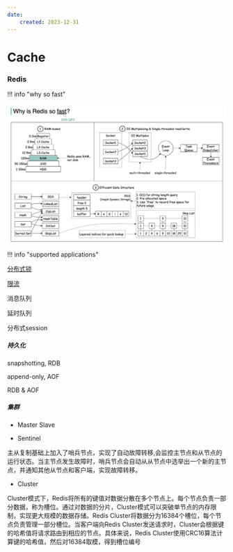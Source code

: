```yaml
---
date: 
    created: 2023-12-31
---
```


# Cache

### Redis

!!! info "why so fast"

![](20240101104811.png)

!!! info "supported applications"

[分布式锁](Cache.md#redis)

[限流](ratelimit.md#redis)

消息队列

延时队列

分布式session

##### 持久化

snapshotting, RDB

append-only, AOF

RDB & AOF


##### 集群

- Master Slave

- Sentinel

主从复制基础上加入了哨兵节点，实现了自动故障转移,会监控主节点和从节点的运行状态。当主节点发生故障时，哨兵节点会自动从从节点中选举出一个新的主节点，并通知其他从节点和客户端，实现故障转移。

- Cluster

Cluster模式下，Redis将所有的键值对数据分散在多个节点上。每个节点负责一部分数据，称为槽位。通过对数据的分片，Cluster模式可以突破单节点的内存限制，实现更大规模的数据存储。Redis Cluster将数据分为16384个槽位，每个节点负责管理一部分槽位。当客户端向Redis Cluster发送请求时，Cluster会根据键的哈希值将请求路由到相应的节点。具体来说，Redis Cluster使用CRC16算法计算键的哈希值，然后对16384取模，得到槽位编号